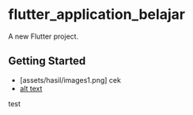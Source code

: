 # flutter_application_belajar

A new Flutter project.

## Getting Started

- [assets/hasil/images1.png]
cek
 - [alt text](assets/hasil/images2.png)

test